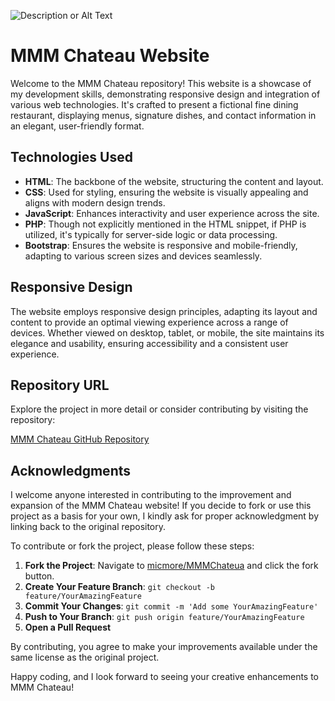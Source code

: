 ![Description or Alt Text](https://media.giphy.com/media/iOQX0grwnfvrqBKkgC/giphy.gif)

# MMM Chateau Website

Welcome to the MMM Chateau repository! This website is a showcase of my development skills, demonstrating responsive design and integration of various web technologies. It's crafted to present a fictional fine dining restaurant, displaying menus, signature dishes, and contact information in an elegant, user-friendly format.

## Technologies Used

- **HTML**: The backbone of the website, structuring the content and layout.
- **CSS**: Used for styling, ensuring the website is visually appealing and aligns with modern design trends.
- **JavaScript**: Enhances interactivity and user experience across the site.
- **PHP**: Though not explicitly mentioned in the HTML snippet, if PHP is utilized, it's typically for server-side logic or data processing.
- **Bootstrap**: Ensures the website is responsive and mobile-friendly, adapting to various screen sizes and devices seamlessly.

## Responsive Design

The website employs responsive design principles, adapting its layout and content to provide an optimal viewing experience across a range of devices. Whether viewed on desktop, tablet, or mobile, the site maintains its elegance and usability, ensuring accessibility and a consistent user experience.

## Repository URL

Explore the project in more detail or consider contributing by visiting the repository:

[MMM Chateau GitHub Repository](https://github.com/micmore/MMMChateua)

## Acknowledgments

I welcome anyone interested in contributing to the improvement and expansion of the MMM Chateau website! If you decide to fork or use this project as a basis for your own, I kindly ask for proper acknowledgment by linking back to the original repository.

To contribute or fork the project, please follow these steps:

1. **Fork the Project**: Navigate to [micmore/MMMChateua](https://github.com/micmore/MMMChateua) and click the fork button.
2. **Create Your Feature Branch**: `git checkout -b feature/YourAmazingFeature`
3. **Commit Your Changes**: `git commit -m 'Add some YourAmazingFeature'`
4. **Push to Your Branch**: `git push origin feature/YourAmazingFeature`
5. **Open a Pull Request**

By contributing, you agree to make your improvements available under the same license as the original project.

Happy coding, and I look forward to seeing your creative enhancements to MMM Chateau!

